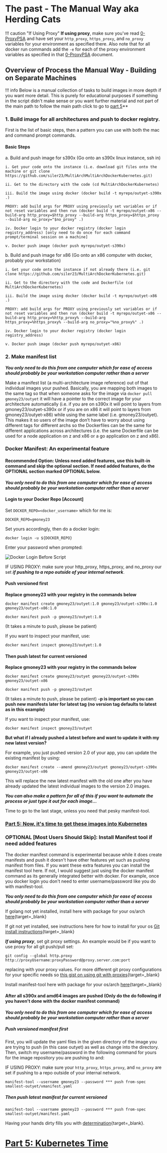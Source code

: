 # The past - The Manual Way aka Herding Cats

!!! caution "If Using Proxy"
    **If using proxy**, make sure you've read [0-ProxyPSA](0-ProxyPSA.md) and have set your `http_proxy`, `https_proxy`, and `no_proxy` variables for your environment as specified there. Also note that for all docker run commands add the `-e` for each of the proxy environment variables as specified in that [0-ProxyPSA](0-ProxyPSA.md) document.

## Overview of Process the Manual Way - Building on Separate Machines

!!! info
    Below is a manual collection of tasks to build images in more depth if you want more detail. This is purely for educational purposes if something in the script didn't make sense or you want further material and not part of the main path to follow the main path click to go to [part 5](5-Deploy-to-Kubernetes.md)**

### 1.	Build image for all architectures and push to docker registry.
First is the list of basic steps, then a pattern you can use with both the mac and command  prompt commands.

#### Basic Steps
  a. Build and push image for s390x (Go onto an s390x linux instance, ssh in)

    i. Get your code onto the instance (i.e. download git files onto the machine or git clone https://github.com/siler23/MultiArchMultiArchDockerKubernetes.git)

    ii. Get to the directory with the code (cd MultiArchDockerKubernetes)

    iii. Build the image using docker (docker build -t myrepo/outyet-s390x .)

    PROXY: add build args for PROXY using previously set variables or if not reset variables and then run (docker build -t myrepo/outyet-x86 --build-arg http_proxy=$http_proxy --build-arg https_proxy=$https_proxy --build-arg no_proxy="$no_proxy" .)

    iv. Docker login to your docker registry (docker login registry_address) [only need to do once for each command prompt/terminal session on a machine]

    v. Docker push image (docker push myrepo/outyet-s390x)

  b. Build and push image for x86 (Go onto an x86 computer with docker, probably your workstation)

    i. Get your code onto the instance if not already there (i.e. git clone https://github.com/siler23/MultiArchDockerKubernetes.git)

    ii. Get to the directory with the code and Dockerfile (cd MultiArchDockerKubernetes)

    iii. Build the image using docker (docker build -t myrepo/outyet-x86 .)

    PROXY: add build args for PROXY using previously set variables or if not reset variables and then run (docker build -t myrepo/outyet-x86 --build-arg http_proxy=%http_proxy% --build-arg https_proxy=%https_proxy% --build-arg no_proxy="%no_proxy%" .)

    iv. Docker login to your docker registry (docker login registry_address)

    v. Docker push image (docker push myrepo/outyet-x86)

### 2.	Make manifest list
***You only need to do this from one computer which for ease of access should probably be your workstation computer rather than a server***

Make a manifest list (a multi-architecture image reference) out of that individual images your pushed. Basically, you are mapping both images to the same tag so that when someone asks for the image via `docker pull gmoney23/outyet` it will have a pointer to the correct image for your architecture automatically (i.e. if you are on s390x it will point to layers from gmoney23/outyet-s390x or if you are on x86 it will point to layers from gmoney23/outyet-x86) while using the same label (i.e. gmoney23/outyet). This makes it so users of the image don’t have to worry about using different tags for different archs so the Dockerfiles can be the same for different applications across architectures (i.e. the same Dockerfile can be used for a node application on z and x86 or a go application on z and x86).

### Docker Manifest: An experimental feature

#### Recommended Option: Unless need added features, use this built-in command and skip the optional section. If need added features, do the OPTIONAL section marked OPTIONAL below.
***You only need to do this from one computer which for ease of access should probably be your workstation computer rather than a server***

#### Login to your Docker Repo [Account]

Set `DOCKER_REPO=<docker_username>` which for me is:

```
DOCKER_REPO=gmoney23
```

Set yours accordingly, then do a docker login:

```
docker login -u ${DOCKER_REPO}
```

Enter your password when prompted:

![Docker Login Before Script](images/docker_login_before_script.png)

IF USING PROXY: make sure your http_proxy, https_proxy, and no_proxy our set ***if pushing to a repo outside of your internal network***.
#### Push versioned first

**Replace gmoney23 with your registry in the commands below**

```
docker manifest create gmoney23/outyet:1.0 gmoney23/outyet-s390x:1.0 gmoney23/outyet-x86:1.0
```

```
docker manifest push -p gmoney23/outyet:1.0
```

(It takes a minute to push, please be patient)

If you want to inspect your manifest, use:

```
docker manifest inspect gmoney23/outyet:1.0
```

#### Then push latest for current versioned

**Replace gmoney23 with your registry in the commands below**

```
docker manifest create gmoney23/outyet gmoney23/outyet-s390x gmoney23/outyet-x86
```

```
docker manifest push -p gmoney23/outyet
```

(It takes a minute to push, please be patient)
**-p is important so you can push new manifests later for latest tag (no version tag defaults to latest as in this example)**

If you want to inspect your manifest, use:

```
docker manifest inspect gmoney23/outyet
```

**But what if I already pushed a latest before and want to update it with my new latest version?**

For example, you just pushed version 2.0 of your app, you can update the existing manifest by using:

```
docker manifest create --amend gmoney23/outyet gmoney23/outyet-s390x gmoney23/outyet-x86
```

This will replace the new latest manifest with the old one after you have already updated the latest individual images to the version 2.0 images.

***You can also make a pattern for all of this if you want to automate the process or just type it out for each image...***

Time to go to the last stage, unless you need that pesky manifest-tool.

### [Part 5: Now, it's time to get these images into Kubernetes](5-Deploy-to-Kubernetes.md)

### OPTIONAL [Most Users Should Skip]: Install Manifest tool if need added features
The docker manifest command is experimental because while it does create manifests and push it doesn't have other features yet such as pushing manifest from files. If you want these extra features you can install the manifest tool here. If not, I would suggest just using the docker manifest command as its generally integrated better with docker. For example, once you docker login you don't need to enter username/password like you do with manifest-tool.

***You only need to do this from one computer which for ease of access should probably be your workstation computer rather than a server***

If golang not yet installed, install here with package for your os/arch [here](https://golang.org/dl/){target=_blank}

If git not yet installed, see instructions here for how to install for your os [Git install instructions](https://git-scm.com/book/en/v2/Getting-Started-Installing-Git){target=_blank}

***If using proxy***, set git proxy settings. An example would be if you want to use proxy for all git push/pull set:

```
git config --global http.proxy http://proxyUsername:proxyPassword@proxy.server.com:port
```
 
replacing with your proxy values. For more different git proxy configurations for your specific needs so [this gist on using git with proxies](https://gist.github.com/evantoli/f8c23a37eb3558ab8765){target=_blank}

Install manifest-tool here with package for your os/arch [here](https://github.com/estesp/manifest-tool/releases){target=_blank}

#### After all s390x and amd64 images are pushed (Only do the do following if you haven't done with the docker manifest command)
***You only need to do this from one computer which for ease of access should probably be your workstation computer rather than a server***
##### Push versioned manifest first
First, you will update the yaml files in the given directory of the image you are trying to push (in this case outyet) as well as change into the directory. Then, switch my username/password in the following command for yours for the image repository you are pushing to and:

IF USING PROXY: make sure your `http_proxy`, `https_proxy`, and `no_proxy` are set if pushing to a repo outside of your internal network.

```
manifest-tool --username gmoney23 --password *** push from-spec smallest-outyet/vmanifest.yaml
```

##### Then push latest manifest for current versioned

```
manifest-tool --username gmoney23 --password *** push from-spec smallest-outyet/manifest.yaml
```

Having your hands dirty fills you with [determination](https://undertale.fandom.com/wiki/Determination){target=_blank}.

# [Part 5: Kubernetes Time](5-Deploy-to-Kubernetes.md)